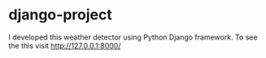 # django-project
I developed this weather detector using Python Django framework. To see the this visit http://127.0.0.1:8000/
